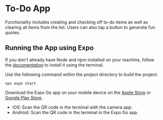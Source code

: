 # To-Do App
Functionality includes creating and checking off to-do items as well as clearing all items from the list. Users can also tap a button to generate fun quotes.

## Running the App using Expo
If you don't already have Node and npm installed on your machine, follow the [documentation](https://docs.npmjs.com/downloading-and-installing-node-js-and-npm) to install it using the terminal.

Use the following command within the project directory to build the project:
```
npx expo start
```
Download the Expo Go app on your mobile device on the [Apple Store](https://apps.apple.com/us/app/expo-go/id982107779) or [Google Play Store](https://play.google.com/store/apps/details?id=host.exp.exponent&hl=en_US&gl=US&pli=1).
- iOS: Scan the QR code in the terminal with the camera app.
- Android: Scan the QR code in the terminal in the Expo Go app.